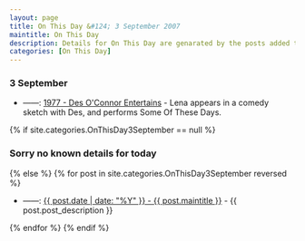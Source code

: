 ```yaml
---
layout: page
title: On This Day &#124; 3 September 2007
maintitle: On This Day
description: Details for On This Day are genarated by the posts added to the website so the content is subject to changes/updates over time.
categories: [On This Day]
---
```


### 3 September

<ul>
<li> ——: <a href="/1976-06-04-des-oconnor-entertains">1977 - Des O'Connor Entertains</a> - Lena appears in a comedy sketch with Des, and performs Some Of These Days.</li>
</ul>

{% if site.categories.OnThisDay3September == null %}
  <h3>Sorry no known details for today</h3>
{% else %}
{% for post in site.categories.OnThisDay3September reversed %}
<ul>
<li> ——: <a href="{{ post.url }}">{{ post.date | date: "%Y" }} - {{ post.maintitle }}</a> - {{ post.post_description }}</li>
</ul>

{% endfor %}
{% endif %}
